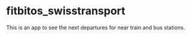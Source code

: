 # fitbitos_swisstransport
This is an app to see the next departures for near train and bus stations.
